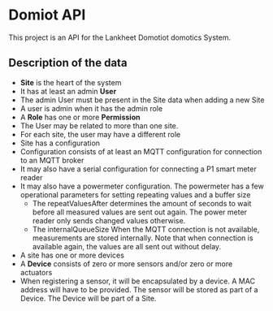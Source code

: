 # Domiot API
This project is an API for the Lankheet Domotiot domotics System.
## Description of the data
* **Site** is the heart of the system
* It has at least an admin **User**
* The admin User must be present in the Site data when adding a new Site
* A user is admin when it has the admin role
* A **Role** has one or more **Permission**
* The User may be related to more than one site. 
* For each site, the user may have a different role
* Site has a configuration
* Configuration consists of at least an MQTT configuration for connection to an MQTT broker
* It may also have a serial configuration for connecting a P1 smart meter reader
* It may also have a powermeter configuration. The powermeter has a few operational parameters for setting repeating values and a buffer size
  * The repeatValuesAfter determines the amount of seconds to wait before all measured values are sent out again. The power meter reader only sends changed values otherwise.
  * The internalQueueSize When the MQTT connection is not available, measurements are stored internally. Note that when connection is available again, the values are all sent out without delay.
* A site has one or more devices
* A **Device** consists of zero or more sensors and/or zero or more actuators
* When registering a sensor, it will be encapsulated by a device. A MAC address will have to be provided. The sensor will be stored as part of a Device. The Device will be part of a Site.
